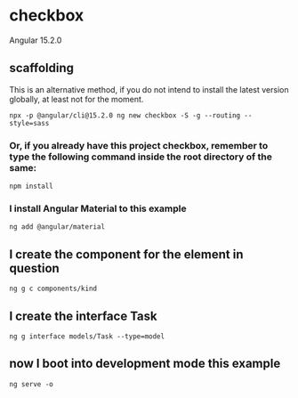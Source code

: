 # checkbox

Angular 15.2.0

## scaffolding

This is an alternative method, if you do not intend to install the latest version globally, at least not for the moment.

```shell
npx -p @angular/cli@15.2.0 ng new checkbox -S -g --routing --style=sass
```

### Or, if you already have this project checkbox, remember to type the following command inside the root directory of the same:

```shell
npm install
```

### I install Angular Material to this example

```shell
ng add @angular/material
```

## I create the component for the element in question

```shell
ng g c components/kind
```

## I create the interface Task

```shell
ng g interface models/Task --type=model
```

## now I boot into development mode this example

```shell
ng serve -o
```
